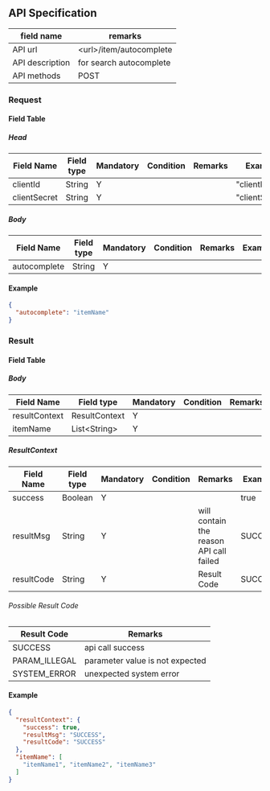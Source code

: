 ## API Specification

| field name      | remarks                   |
| --------------- | ------------------------- |
| API url         | \<url\>/item/autocomplete |
| API description | for search autocomplete   |
| API methods     | POST                      |

### Request

#### Field Table

##### Head

| Field Name   | Field type | Mandatory | Condition | Remarks | Example        |
| ------------ | ---------- | --------- | --------- | ------- | -------------- |
| clientId     | String     | Y         |           |         | "clientId"     |
| clientSecret | String     | Y         |           |         | "clientSecret" |

##### Body

| Field Name   | Field type | Mandatory | Condition | Remarks | Example |
| ------------ | ---------- | --------- | --------- | ------- | ------- |
| autocomplete | String     | Y         |           |         |         |

#### Example

```json
{
  "autocomplete": "itemName"
}
```

### Result

#### Field Table

##### Body

| Field Name    | Field type     | Mandatory | Condition | Remarks | Example |
| ------------- | -------------- | --------- | --------- | ------- | ------- |
| resultContext | ResultContext  | Y         |           |         |         |
| itemName      | List\<String\> | Y         |           |         |         |

##### ResultContext

| Field Name | Field type | Mandatory | Condition | Remarks                                 | Example |
| ---------- | ---------- | --------- | --------- | --------------------------------------- | ------- |
| success    | Boolean    | Y         |           |                                         | true    |
| resultMsg  | String     | Y         |           | will contain the reason API call failed | SUCCESS |
| resultCode | String     | Y         |           | Result Code                             | SUCCESS |

###### Possible Result Code

| Result Code   | Remarks                         |
| ------------- | ------------------------------- |
| SUCCESS       | api call success                |
| PARAM_ILLEGAL | parameter value is not expected |
| SYSTEM_ERROR  | unexpected system error         |

#### Example

```json
{
  "resultContext": {
    "success": true,
    "resultMsg": "SUCCESS",
    "resultCode": "SUCCESS"
  },
  "itemName": [
    "itemName1", "itemName2", "itemName3"
  ]
}
```
